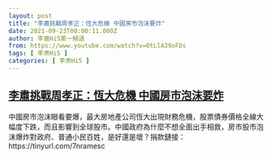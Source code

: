```yaml
---
layout: post
title: "李肅挑戰周孝正：恆大危機 中國房市泡沫要炸"
date: 2021-09-23T00:00:11.000Z
author: 李肅Hi5第一頻道
from: https://www.youtube.com/watch?v=OtLlA39oFDs
tags: [ 李肃Hi5 ]
categories: [ 李肃Hi5 ]
---
```

<!--1632355211000-->
[李肅挑戰周孝正：恆大危機 中國房市泡沫要炸](https://www.youtube.com/watch?v=OtLlA39oFDs)
------

<div>
中國房市泡沫眼看要爆，最大房地產公司恆大出現財務危機，股票債券價格全線大幅度下跌，而且影響到全球股市。中國政府為什麼不想全面出手相救，房市股市泡沫爆炸對政府、普通小民百姓，是好還是壞？捐款鏈接：https://tinyurl.com/7nramesc
</div>
